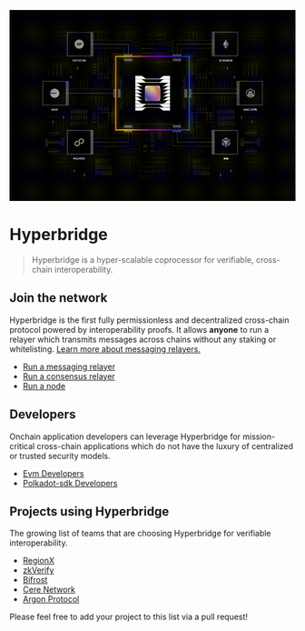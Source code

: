 ![Hyperbridge Coprocessor](./docs/public/coprocessor.gif)

# Hyperbridge

> Hyperbridge is a hyper-scalable coprocessor for verifiable, cross-chain interoperability.


## Join the network

Hyperbridge is the first fully permissionless and decentralized cross-chain protocol powered by interoperability proofs.
It allows **anyone** to run a relayer which transmits messages across chains without any staking or whitelisting. [Learn more about messaging relayers.](https://docs.hyperbridge.network/developers/explore/relayers/messaging-relayers)

 - [Run a messaging relayer](https://docs.hyperbridge.network/developers/network/relayer/messaging/relayer)
 - [Run a consensus relayer](https://docs.hyperbridge.network/developers/network/relayer/consensus/relayer)
 - [Run a node](https://docs.hyperbridge.network/developers/network/node)


## Developers

Onchain application developers can leverage Hyperbridge for mission-critical cross-chain applications which do not have the luxury of centralized or trusted security models.

 - [Evm Developers](https://docs.hyperbridge.network/developers/evm/getting-started)
 - [Polkadot-sdk Developers](https://docs.hyperbridge.network/developers/polkadot/getting-started)

## Projects using Hyperbridge

The growing list of teams that are choosing Hyperbridge for verifiable interoperability.

- [RegionX](https://github.com/RegionX-Labs/RegionX)
- [zkVerify](https://github.com/HorizenLabs/zkVerify)
- [Bifrost](https://github.com/bifrost-io/bifrost)
- [Cere Network](https://github.com/Cerebellum-Network/blockchain-node)
- [Argon Protocol](https://github.com/argonprotocol/mainchain)

Please feel free to add your project to this list via a pull request!
